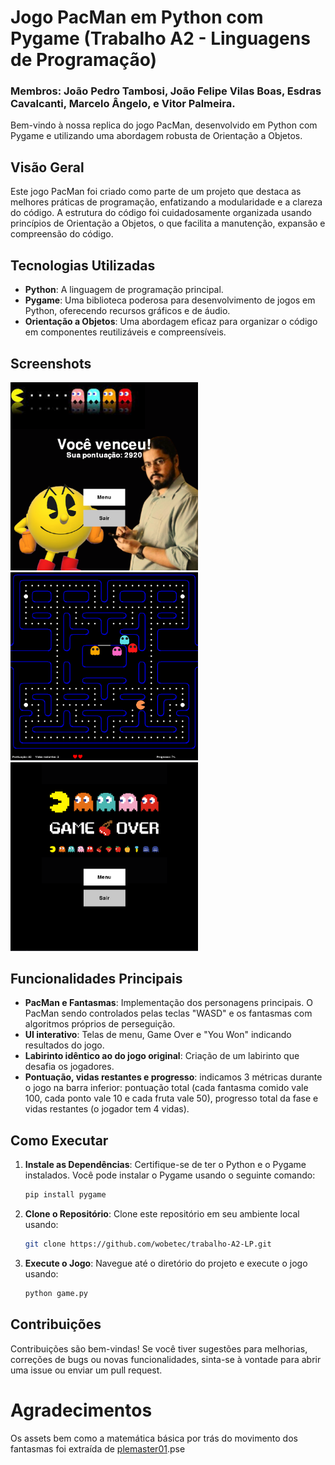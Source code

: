 # Jogo PacMan em Python com Pygame (Trabalho A2 - Linguagens de Programação)

### Membros: João Pedro Tambosi, João Felipe Vilas Boas, Esdras Cavalcanti, Marcelo Ângelo, e Vitor Palmeira.

Bem-vindo à nossa replica do jogo PacMan, desenvolvido em Python com Pygame e utilizando uma abordagem robusta de Orientação a Objetos.

## Visão Geral

Este jogo PacMan foi criado como parte de um projeto que destaca as melhores práticas de programação, enfatizando a modularidade e a clareza do código. A estrutura do código foi cuidadosamente organizada usando princípios de Orientação a Objetos, o que facilita a manutenção, expansão e compreensão do código.

## Tecnologias Utilizadas

- **Python**: A linguagem de programação principal.
- **Pygame**: Uma biblioteca poderosa para desenvolvimento de jogos em Python, oferecendo recursos gráficos e de áudio.
- **Orientação a Objetos**: Uma abordagem eficaz para organizar o código em componentes reutilizáveis e compreensíveis.

## Screenshots

<img src="assets/images/screenshots/you_won_screen.png" alt="Tela Você Ganhou!" width="300"/> <img src="assets/images/screenshots/gameplay_screen.png" alt="Gameplay" width="300"/> <img src="assets/images/screenshots/gameover_screen.png" alt="Game Over!" width="300"/>

## Funcionalidades Principais

- **PacMan e Fantasmas**: Implementação dos personagens principais. O PacMan sendo controlados pelas teclas "WASD" e os fantasmas com algoritmos próprios de perseguição.
- **UI interativo**: Telas de menu, Game Over e "You Won" indicando resultados do jogo.
- **Labirinto idêntico ao do jogo original**: Criação de um labirinto que desafia os jogadores.
- **Pontuação, vidas restantes e progresso**: indicamos 3 métricas durante o jogo na barra inferior: pontuação total (cada fantasma comido vale 100, cada ponto vale 10 e cada fruta vale 50), progresso total da fase e vidas restantes (o jogador tem 4 vidas).

## Como Executar

1. **Instale as Dependências**: Certifique-se de ter o Python e o Pygame instalados. Você pode instalar o Pygame usando o seguinte comando:

   ```bash
   pip install pygame
   ```

2. **Clone o Repositório**: Clone este repositório em seu ambiente local usando:

   ```bash
   git clone https://github.com/wobetec/trabalho-A2-LP.git
   ```

3. **Execute o Jogo**: Navegue até o diretório do projeto e execute o jogo usando:
   ```bash
   python game.py
   ```

## Contribuições

Contribuições são bem-vindas! Se você tiver sugestões para melhorias, correções de bugs ou novas funcionalidades, sinta-se à vontade para abrir uma issue ou enviar um pull request.

# Agradecimentos

Os assets bem como a matemática básica por trás do movimento dos fantasmas foi extraída de [plemaster01](https://github.com/plemaster01/PythonPacman).pse
